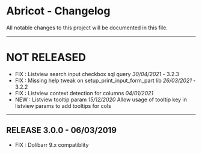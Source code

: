 # Abricot - Changelog
All notable changes to this project will be documented in this file.
___

# NOT RELEASED

- FIX : Listview search input checkbox sql query *30/04/2021* - 3.2.3
- FIX : Missing help tweak on setup_print_input_form_part lib *26/03/2021* - 3.2.2
- FIX : Listview context detection for columns *04/01/2021*
- NEW : Listview tooltip param  *15/12/2020*
  Allow usage of tooltip key in listview params to add tooltips for cols

___
## RELEASE 3.0.0 - 06/03/2019

- FIX : Dolibarr 9.x compatiblity
